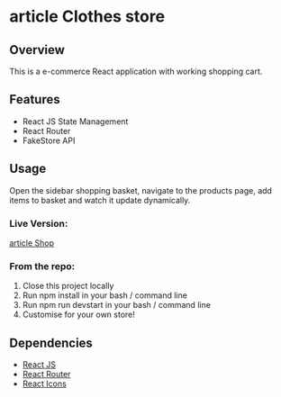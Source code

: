 # article Clothes store

## Overview

This is a e-commerce React application with working shopping cart.

## Features

- React JS State Management
- React Router
- FakeStore API

## Usage

Open the sidebar shopping basket, navigate to the products page, add items to basket and watch it update dynamically.

### Live Version:

[article Shop](https://www.georgewalker.dev/article-shop/)

### From the repo:

1. Close this project locally
2. Run npm install in your bash / command line
3. Run npm run devstart in your bash / command line
4. Customise for your own store!

## Dependencies

- [React JS](https://reactjs.org/)
- [React Router](https://reactrouter.com/en/main)
- [React Icons](https://react-icons.github.io/react-icons/)
